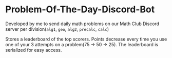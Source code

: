 # Problem-Of-The-Day-Discord-Bot

Developed by me to send daily math problems on our Math Club Discord server per division(`alg1`, `geo`, `alg2`, `precalc`, `calc`)

Stores a leaderboard of the top scorers. Points decrease every time you use one of your 3 attempts on a problem(75 -> 50 -> 25). The leaderboard is serialized for easy access.
